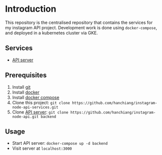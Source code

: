 # Introduction

This repository is the centralised repository that contains the services for my instagram API project.
Development work is done using `docker-compose`, and deployed in a kubernetes cluster via GKE.

## Services

- [API server](https://github.com/hanchiang/instagram-node-api)

## Prerequisites

1. Install [git](https://git-scm.com/downloads)
1. Install [docker](https://docs.docker.com/engine/install/)
1. Install [docker compose](https://docs.docker.com/compose/install/)
1. Clone this project: `git clone https://github.com/hanchiang/instagram-node-api-services.git`
1. Clone [API server](https://github.com/hanchiang/instagram-node-api): `git clone https://github.com/hanchiang/instagram-node-api.git backend`

## Usage

- Start API server: `docker-compose up -d backend`
- Visit server at `localhost:3000`
